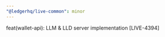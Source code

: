 ```yaml
---
"@ledgerhq/live-common": minor
---
```


feat(wallet-api): LLM & LLD server implementation [LIVE-4394]
